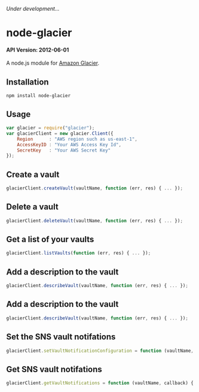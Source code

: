 *Under development...*
# node-glacier
#### API Version: 2012-06-01

A node.js module for [Amazon Glacier](http://aws.amazon.com/glacier/ "go to the official page of Amazon Glacier").

## Installation

```shell
npm install node-glacier
```

## Usage
```javascript
var glacier = require("glacier");
var glacierClient = new glacier.Client({
    Region      : "AWS region such as us-east-1",
    AccessKeyID : "Your AWS Access Key Id",
    SecretKey   : "Your AWS Secret Key"
});
```

## Create a vault
```javascript
glacierClient.createVault(vaultName, function (err, res) { ... });
```

## Delete a vault
```javascript
glacierClient.deleteVault(vaultName, function (err, res) { ... });
```

## Get a list of your vaults
```javascript
glacierClient.listVaults(function (err, res) { ... });
```

## Add a description to the vault
```javascript
glacierClient.describeVault(vaultName, function (err, res) { ... });
```

## Add a description to the vault
```javascript
glacierClient.describeVault(vaultName, function (err, res) { ... });
```

## Set the SNS vault notifations
```javascript
glacierClient.setVaultNotificationConfiguration = function (vaultName, topic, events, function(err, res)) { ... });
```

## Get SNS vault notifations
```javascript
glacierClient.getVaultNotifications = function (vaultName, callback) { ... });
```
